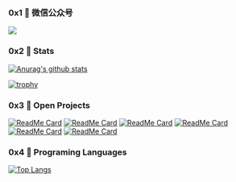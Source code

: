 
### 0x1 💚 微信公众号

![](https://niocoder.com/assets/images/qrcode.jpg)

### 0x2 💚 Stats

[![Anurag's github stats](https://github-readme-stats.vercel.app/api?username=longfeizheng&count_private=true&show_icons=true&theme=onedark)](https://github.com/anuraghazra/github-readme-stats)

[![trophy](https://github-profile-trophy.vercel.app/?username=longfeizheng&theme=radical&row=1)](https://github.com/ryo-ma/github-profile-trophy)

### 0x3 💚 Open Projects

[![ReadMe Card](https://github-readme-stats.vercel.app/api/pin/?username=longfeizheng&repo=logback&theme=radical)](https://github.com/longfeizheng/logback)
[![ReadMe Card](https://github-readme-stats.vercel.app/api/pin/?username=longfeizheng&repo=sso-merryyou&theme=radical)](https://github.com/longfeizheng/sso-merryyou)
[![ReadMe Card](https://github-readme-stats.vercel.app/api/pin/?username=longfeizheng&repo=blockchain-java&theme=radical)](https://github.com/longfeizheng/blockchain-java)
[![ReadMe Card](https://github-readme-stats.vercel.app/api/pin/?username=longfeizheng&repo=springboot2.0-oauth2&theme=radical)](https://github.com/longfeizheng/springboot2.0-oauth2)
[![ReadMe Card](https://github-readme-stats.vercel.app/api/pin/?username=longfeizheng&repo=security-oauth2&theme=radical)](https://github.com/longfeizheng/security-oauth2)
[![ReadMe Card](https://github-readme-stats.vercel.app/api/pin/?username=longfeizheng&repo=jpa-example&theme=radical)](https://github.com/longfeizheng/jpa-example)


### 0x4 💚 Programing Languages

[![Top Langs](https://github-readme-stats.vercel.app/api/top-langs/?username=longfeizheng&theme=radical)](https://github.com/anuraghazra/github-readme-stats)
